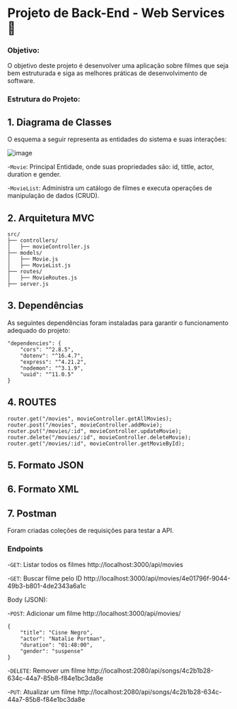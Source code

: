 # Projeto de Back-End - Web Services🎈

### Objetivo:
O objetivo deste projeto é desenvolver uma aplicação sobre filmes que seja bem estruturada e siga as melhores práticas de desenvolvimento de software.

### Estrutura do Projeto:

## 1. Diagrama de Classes
O esquema a seguir representa as entidades do sistema e suas interações:

![image](https://github.com/user-attachments/assets/0a3e26b2-e6ce-4260-b541-18265cd7b4db)


-`Movie`: Principal Entidade, onde suas propriedades são: id, tittle, actor, duration e gender.

-`MovieList`: Administra um catálogo de filmes e executa operações de manipulação de dados (CRUD).

## 2. Arquitetura MVC
```
src/
├── controllers/
│   ├── movieController.js
├── models/
│   ├── Movie.js
│   ├── MovieList.js
├── routes/
│   ├── MovieRoutes.js
├── server.js
```
## 3. Dependências
As seguintes dependências foram instaladas para garantir o funcionamento adequado do projeto:
```
"dependencies": {
    "cors": "^2.8.5",
    "dotenv": "^16.4.7",
    "express": "^4.21.2",
    "nodemon": "^3.1.9",
    "uuid": "^11.0.5"
}
```
## 4. ROUTES
```
router.get("/movies", movieController.getAllMovies);
router.post("/movies", movieController.addMovie);
router.put("/movies/:id", movieController.updateMovie);
router.delete("/movies/:id", movieController.deleteMovie);
router.get("/movies/:id", movieController.getMovieById);
```
## 5. Formato JSON

## 6. Formato XML

## 7. Postman
Foram criadas coleções de requisições para testar a API.

### Endpoints

-`GET`: Listar todos os filmes
http://localhost:3000/api/movies

-`GET`: Buscar filme pelo ID
http://localhost:3000/api/movies/4e01796f-9044-49b3-b801-4de2343a6a1c

Body (JSON):

-`POST`: Adicionar um filme
http://localhost:3000/api/movies/

```
{
    "title": "Cisne Negro",
    "actor": "Natalie Portman",
    "duration": "01:48:00",
    "gender": "suspense"
}
```
-`DELETE`: Remover um filme
http://localhost:2080/api/songs/4c2b1b28-634c-44a7-85b8-f84e1bc3da8e

-`PUT`:  Atualizar um filme
http://localhost:2080/api/songs/4c2b1b28-634c-44a7-85b8-f84e1bc3da8e




